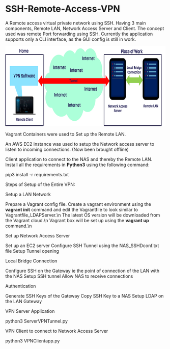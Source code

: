# SSH-Remote-Access-VPN
A Remote access virtual private network using SSH. Having 3 main components, Remote LAN, Network Access Server and Client. The concept used was remote Port forwarding using SSH. Currently the application supports only a CLI interface, as the GUI config is still in work. 

<img src="Overlay.png" width="600" height="250"/>

Vagrant Containers were used to Set up the Remote LAN.

An AWS EC2 instance was used to setup the Network access server to listen to incoming connections. (Now been brought offline)

Client application to connect to the NAS and thereby the Remote LAN.
Install all the requirements in **Python3** using the following command:

pip3 install -r requirements.txt

Steps of Setup of the Entire VPN:

Setup a LAN Network

  Prepare a Vagrant config file.
  Create a vagrant environment using the **vagrant init** command and edit the Vagrantfile to look similar to Vagrantfile_LDAPServer.\n
  The latest OS version will be downloaded from the Vagrant cloud.\n
  Vagrant box will be set up using the **vagrant up** command.\n

    

Set up Network Access Server

  Set up an EC2 server
  Configure SSH Tunnel using the NAS_SSHDconf.txt file 
  Setup Tunnel opening


Local Bridge Connection

  Configure SSH on the Gateway ie the point of connection of the LAN with the NAS
  Setup SSH tunnel
  Allow NAS to receive connections


Authentication 

  Generate SSH Keys of the Gateway
  Copy SSH Key to a NAS
  Setup LDAP on the LAN Gateway


VPN Server Application

  python3 ServerVPNTunnel.py 

VPN Client to connect to Network Access Server

  python3 VPNClientapp.py

